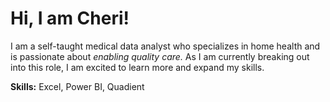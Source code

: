 # Hi, I am Cheri!

I am a self-taught medical data analyst who specializes in home health and is passionate about <em>enabling quality care.</em>
As I am currently breaking out into this role, I am excited to learn more and expand my skills.

<strong>Skills:</strong> Excel, Power BI, Quadient
